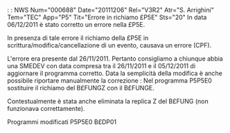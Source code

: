  :  : NWS Num="000688" Date="20111206" Rel="V3R2" Atr="S. Arrighini" Tem="TEC" App="P5" Tit="Errore in richiamo £P5E" Sts="20"
In data 06/12/2011 è stato corretto un errore nella £P5E.

In presenza di tale errore il richiamo della £P5E in scrittura/modifica/cancellazione di un evento,
causava un errore (CPF).

L'errore era presente dal 26/11/2011.
Pertanto consigliamo a chiunque abbia una SMEDEV con data compresa tra il 26/11/2011 e il 05/12/2011
di aggiornare il programma corretto.
Data la semplicità della modifica è anche possibile riportare manualmente la correzione : 
Nel programma P5P5E0 sostituire il richiamo del B£FUNGZ con il B£FUNGE.

Contestualmente è stata anche eliminata la replica Z del B£FUNG (non funzionava correttamente).

Programmi modificati
P5P5E0
B£DP01
